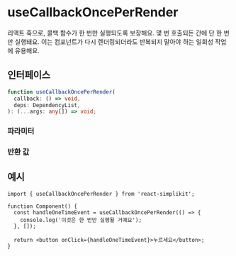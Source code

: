 # useCallbackOncePerRender

리액트 훅으로, 콜백 함수가 한 번만 실행되도록 보장해요. 몇 번 호출되든 간에 단 한 번만 실행돼요. 이는 컴포넌트가 다시 렌더링되더라도 반복되지 말아야 하는 일회성 작업에 유용해요.

## 인터페이스
```ts
function useCallbackOncePerRender(
  callback: () => void,
  deps: DependencyList,
): (...args: any[]) => void;

```

### 파라미터

<Interface
  required
  name="callback"
  type="() => void"
  description="한 번 실행될 콜백 함수예요."
/>

<Interface
  required
  name="deps"
  type="DependencyList"
  description="변경될 때 새로운 일회성 실행을 트리거하는 의존성 배열이에요."
/>

### 반환 값

<Interface
  name=""
  type="(...args: any[]) => void"
  description="의존성이 변경될 때까지 한 번만 실행될 메모이제이션된 함수예요."
/>


## 예시

```tsx
import { useCallbackOncePerRender } from 'react-simplikit';

function Component() {
  const handleOneTimeEvent = useCallbackOncePerRender(() => {
    console.log('이것은 한 번만 실행될 거예요');
  }, []);

  return <button onClick={handleOneTimeEvent}>누르세요</button>;
}
```



